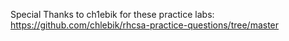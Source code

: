 Special Thanks to ch1ebik for these practice labs: https://github.com/chlebik/rhcsa-practice-questions/tree/master 
